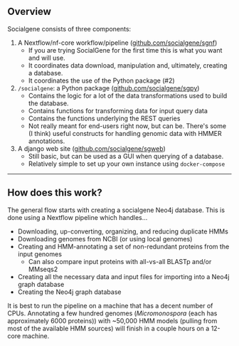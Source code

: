 ## Overview

Socialgene consists of three components:

1. A Nextflow/nf-core workflow/pipeline (<a href="https://github.com/socialgene/sgnf" target="_blank">github.com/socialgene/sgnf</a>)
    - If you are trying SocialGene for the first time this is what you want and will use.
    - It coordinates data download, manipulation and, ultimately, creating a database.
    - It coordinates the use of the Python package (#2)
2. `/socialgene`: a Python package (<a href="https://github.com/socialgene/sgpy" target="_blank">github.com/socialgene/sgpy</a>)
    - Contains the logic for a lot of the data transformations used to build the database.
    - Contains functions for transforming data for input query data
    - Contains the functions underlying the REST queries
    - Not really meant for end-users right now, but can be. There's some (I think) useful constructs for handling genomic data with HMMER annotations.
3. A django web site (<a href="https://github.com/socialgene/sgweb" target="_blank">github.com/socialgene/sgweb</a>)
    - Still basic, but can be used as a GUI when querying of a database.
    - Relatively simple to set up your own instance using `docker-compose`

--- 
## How does this work?

The general flow starts with creating a socialgene Neo4j database. This is done using a Nextflow pipeline which handles...

- Downloading, up-converting, organizing, and reducing duplicate HMMs
- Downloading genomes from NCBI (or using local genomes)
- Creating and HMM-annotating a set of non-redundant proteins from the input genomes
  - Can also compare input proteins with all-vs-all BLASTp and/or MMseqs2
- Creating all the necessary data and input files for importing into a Neo4j graph database
- Creating the Neo4j graph database

It is best to run the pipeline on a machine that has a decent number of CPUs. Annotating a few hundred genomes (*Micromonospora* (each has approximately 6000 proteins)) with ~50,000 HMM models (pulling from most of the available HMM sources) will finish in a couple hours on a 12-core machine.
